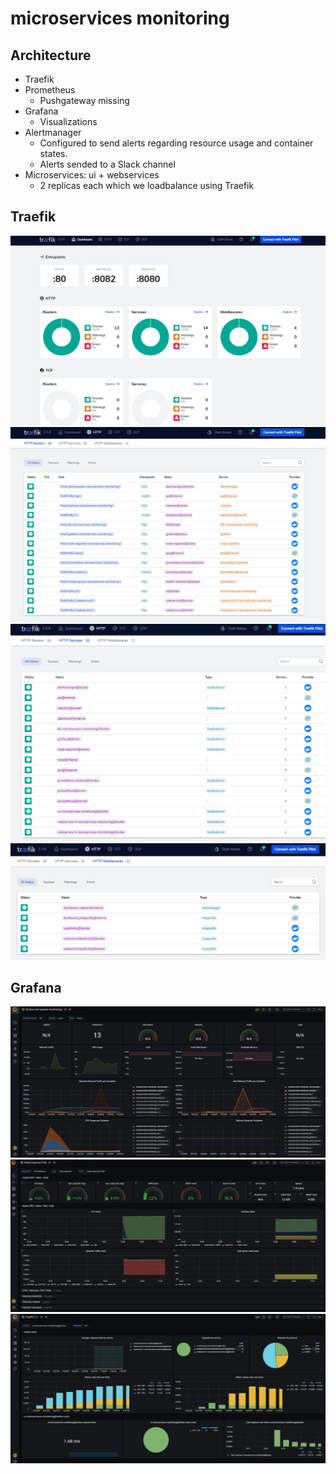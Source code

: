 # microservices monitoring

## Architecture

- Traefik
- Prometheus
    - Pushgateway missing
- Grafana
    - Visualizations
- Alertmanager
    - Configured to send alerts regarding resource usage and container states.
    - Alerts sended to a Slack channel
- Microservices: ui + webservices
    - 2 replicas each which we loadbalance using Traefik

## Traefik
![](/docs/traefik.PNG)
![](/docs/traefik1.PNG)
![](/docs/traefik2.PNG)
![](/docs/traefik3.PNG)

## Grafana
![](/docs/grafana-docker.PNG)
![](/docs/grafana-node.PNG)
![](/docs/grafana-traefik.PNG)
